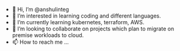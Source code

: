 - 👋 Hi, I’m @anshulinteg
- 👀 I’m interested in learning coding and different languages. 
- 🌱 I’m currently learning kubernetes, terraform, AWS.
- 💞️ I’m looking to collaborate on projects which plan to migrate on premise workloads to cloud. 
- 📫 How to reach me ...

<!---
anshulinteg/anshulinteg is a ✨ special ✨ repository because its `README.md` (this file) appears on your GitHub profile.
You can click the Preview link to take a look at your changes.
--->
